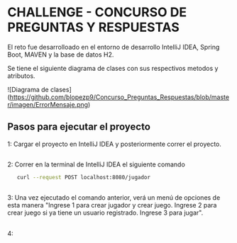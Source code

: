 # CHALLENGE - CONCURSO DE PREGUNTAS Y RESPUESTAS

El reto fue desarrolloado en el entorno de desarrollo IntelliJ IDEA, Spring Boot, MAVEN y la
base de datos H2.

Se tiene el siguiente diagrama de clases con sus respectivos metodos y atributos.

![Diagrama de clases] (https://github.com/blopezp9/Concurso_Preguntas_Respuestas/blob/master/imagen/ErrorMensaje.png)

## Pasos para ejecutar el proyecto
1: Cargar el proyecto en IntelliJ IDEA y posteriormente correr el proyecto.
##
2: Correr en la terminal de IntelliJ IDEA el siguiente comando

```bash
   curl --request POST localhost:8080/jugador
```
 ##
3: Una vez ejecutado el comando anterior, verá un menú de opciones de esta manera "Ingrese 1 para crear jugador y crear juego. Ingrese 2 para crear juego si ya tiene un usuario registrado. Ingrese 3 para jugar". 
##
4: 
